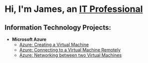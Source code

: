 <h1>Hi, I'm James, an <a href="https://www.linkedin.com/in/james-logue-iv-8536a9190/">IT Professional</a></h1>

<h2> Information Technology Projects:</h2>

- <b>Microsoft Azure</b>
  - [Azure: Creating a Virtual Machine](http://github.com/JamesGibsonLogueIV/osticket-prereqs)
  - [Azure: Connecting to a Virtual Machine Remotely](https://github.com/JamesGibsonLogueIV/Remote-Desktop-Connection)
  - [Azure: Networking between two Virtual Machines](https://github.com/JamesGibsonLogueIV/Networking-Between-Two-Virtual-Machines)
  



